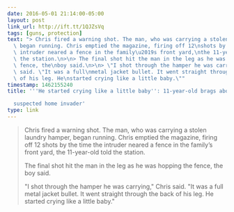 ```yaml
---
date: 2016-05-01 21:14:00-05:00
layout: post
link_url: http://ift.tt/1QJZsVq
tags: [guns, protection]
text: "> Chris fired a warning shot. The man, who was carrying a stolen\nlaundry hamper,\
  \ began running. Chris emptied the magazine, firing off 12\nshots by the time the\
  \ intruder neared a fence in the family\u2019s front yard,\nthe 11-year-old told\
  \ the station.\n>\n> The final shot hit the man in the leg as he was hopping the\
  \ fence, the\nboy said.\n>\n> \"I shot through the hamper he was carrying,\" Chris\
  \ said. \"It was a full\nmetal jacket bullet. It went straight through the back\
  \ of his leg. He\nstarted crying like a little baby.\""
timestamp: 1462155240
title: '''He started crying like a little baby'': 11-year-old brags about shooting

  suspected home invader'
type: link
---
```

> Chris fired a warning shot. The man, who was carrying a stolen
laundry hamper, began running. Chris emptied the magazine, firing off 12
shots by the time the intruder neared a fence in the family’s front yard,
the 11-year-old told the station.
>
> The final shot hit the man in the leg as he was hopping the fence, the
boy said.
>
> "I shot through the hamper he was carrying," Chris said. "It was a full
metal jacket bullet. It went straight through the back of his leg. He
started crying like a little baby."